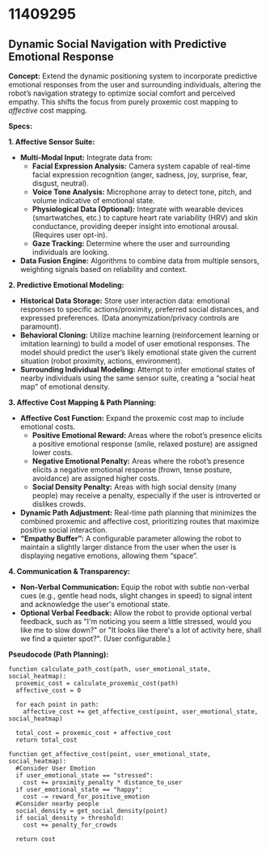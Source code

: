# 11409295

## Dynamic Social Navigation with Predictive Emotional Response

**Concept:** Extend the dynamic positioning system to incorporate predictive emotional responses from the user and surrounding individuals, altering the robot’s navigation strategy to optimize social comfort and perceived empathy. This shifts the focus from purely proxemic cost mapping to *affective* cost mapping.

**Specs:**

**1. Affective Sensor Suite:**

*   **Multi-Modal Input:** Integrate data from:
    *   **Facial Expression Analysis:** Camera system capable of real-time facial expression recognition (anger, sadness, joy, surprise, fear, disgust, neutral).
    *   **Voice Tone Analysis:** Microphone array to detect tone, pitch, and volume indicative of emotional state.
    *   **Physiological Data (Optional):** Integrate with wearable devices (smartwatches, etc.) to capture heart rate variability (HRV) and skin conductance, providing deeper insight into emotional arousal.  (Requires user opt-in).
    *   **Gaze Tracking:**  Determine where the user and surrounding individuals are looking.
*   **Data Fusion Engine:**  Algorithms to combine data from multiple sensors, weighting signals based on reliability and context. 

**2. Predictive Emotional Modeling:**

*   **Historical Data Storage:** Store user interaction data:  emotional responses to specific actions/proximity, preferred social distances, and expressed preferences.  (Data anonymization/privacy controls are paramount).
*   **Behavioral Cloning:** Utilize machine learning (reinforcement learning or imitation learning) to build a model of user emotional responses.  The model should predict the user’s likely emotional state given the current situation (robot proximity, actions, environment).
*   **Surrounding Individual Modeling:**  Attempt to infer emotional states of nearby individuals using the same sensor suite, creating a “social heat map” of emotional density.

**3. Affective Cost Mapping & Path Planning:**

*   **Affective Cost Function:** Expand the proxemic cost map to include emotional costs.
    *   **Positive Emotional Reward:** Areas where the robot’s presence elicits a positive emotional response (smile, relaxed posture) are assigned lower costs.
    *   **Negative Emotional Penalty:** Areas where the robot’s presence elicits a negative emotional response (frown, tense posture, avoidance) are assigned higher costs.
    *   **Social Density Penalty:**  Areas with high social density (many people) may receive a penalty, especially if the user is introverted or dislikes crowds.
*   **Dynamic Path Adjustment:** Real-time path planning that minimizes the combined proxemic and affective cost, prioritizing routes that maximize positive social interaction.
*   **“Empathy Buffer”:**  A configurable parameter allowing the robot to maintain a slightly larger distance from the user when the user is displaying negative emotions, allowing them “space”.

**4. Communication & Transparency:**

*   **Non-Verbal Communication:** Equip the robot with subtle non-verbal cues (e.g., gentle head nods, slight changes in speed) to signal intent and acknowledge the user's emotional state.
*   **Optional Verbal Feedback:** Allow the robot to provide optional verbal feedback, such as "I'm noticing you seem a little stressed, would you like me to slow down?" or "It looks like there's a lot of activity here, shall we find a quieter spot?".  (User configurable.)



**Pseudocode (Path Planning):**

```
function calculate_path_cost(path, user_emotional_state, social_heatmap):
  proxemic_cost = calculate_proxemic_cost(path)
  affective_cost = 0

  for each point in path:
    affective_cost += get_affective_cost(point, user_emotional_state, social_heatmap)

  total_cost = proxemic_cost + affective_cost
  return total_cost

function get_affective_cost(point, user_emotional_state, social_heatmap):
  #Consider User Emotion
  if user_emotional_state == "stressed":
    cost += proximity_penalty * distance_to_user
  if user_emotional_state == "happy":
    cost -= reward_for_positive_emotion
  #Consider nearby people
  social_density = get_social_density(point)
  if social_density > threshold:
    cost += penalty_for_crowds

  return cost
```